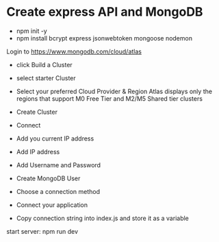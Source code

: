 # Create express API and MongoDB

- npm init -y
- npm install bcrypt express jsonwebtoken mongoose nodemon


Login to https://www.mongodb.com/cloud/atlas
- click Build a Cluster
- select starter Cluster
- Select your preferred Cloud Provider & Region
Atlas displays only the regions that support M0 Free Tier and M2/M5 Shared tier clusters
- Create Cluster

- Connect
- Add you current IP address
- Add IP address
- Add Username and Password
- Create MongoDB User
- Choose a connection method
- Connect your application
- Copy connection string into index.js and store it as a variable


start server: npm run dev
